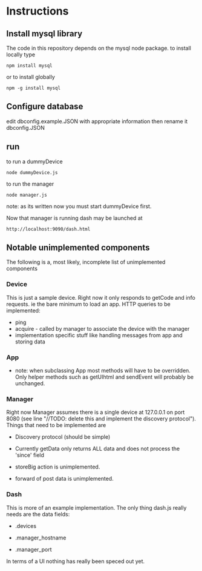Instructions
============

Install mysql library
---------------------

The code in this repository depends on the mysql node package. to install
locally type


    npm install mysql


or to install globally

    npm -g install mysql

Configure database
------------------

edit dbconfig.example.JSON with appropriate information then rename it
dbconfig.JSON

run
---

to run a dummyDevice

    node dummyDevice.js

to run the manager

    node manager.js

note: as its written now you must start dummyDevice first.

Now that manager is running dash may be launched at

    http://localhost:9090/dash.html

Notable unimplemented components
--------------------------------

The following is a, most likely, incomplete list of unimplemented components

### Device

This is just a sample device. Right now it only responds to getCode and info
requests.  ie the bare minimum to load an app.
HTTP queries to be implemented:
-   ping 
-   acquire - called by manager to associate the device with the manager
-   implementation specific stuff like handling messages from app and storing data

### App

-   note: when subclassing App most methods will have to be overridden.  Only helper methods such as getUIhtml and sendEvent will probably be unchanged.

### Manager

Right now Manager assumes there is a single device at 127.0.0.1 on port 8080
(see line "//TODO: delete this and implement the discovery protocol").  Things
that need to be implemented are

-   Discovery protocol (should be simple)

-   Currently getData only returns ALL data and does not process the 'since'
    field
    
-   storeBig action is unimplemented.

-   forward of post data is unimplemented.

### Dash

This is more of an example implementation.  The only thing dash.js really needs
are the data fields:

-   .devices

-   .manager_hostname

-   .manager_port

In terms of a UI nothing has really been speced out yet.


